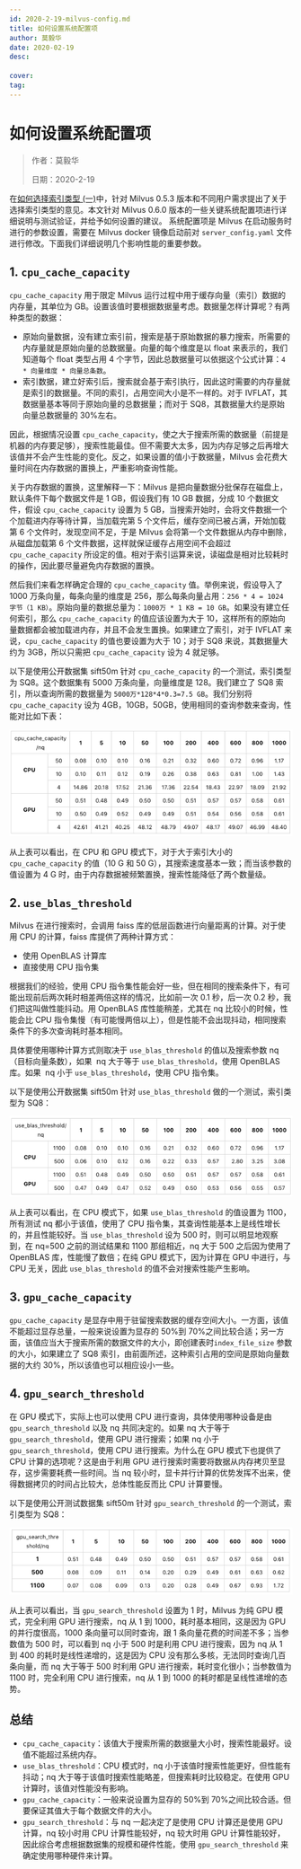 ```yaml
---
id: 2020-2-19-milvus-config.md
title: 如何设置系统配置项
author: 莫毅华
date: 2020-02-19
desc:

cover:
tag:
---
```


# 如何设置系统配置项

> 作者：莫毅华
>
> 日期：2020-2-19

在[如何选择索引类型 (一)](2019-12-03-select-index.md)中，针对 Milvus 0.5.3 版本和不同用户需求提出了关于选择索引类型的意见。本文针对 Milvus 0.6.0 版本的一些关键系统配置项进行详细说明与测试验证，并给予如何设置的建议。
系统配置项是 Milvus 在启动服务时进行的参数设置，需要在 Milvus docker 镜像启动前对 `server_config.yaml` 文件进行修改。下面我们详细说明几个影响性能的重要参数。

## 1. `cpu_cache_capacity`

`cpu_cache_capacity` 用于限定 Milvus 运行过程中用于缓存向量（索引）数据的内存量，其单位为 GB。设置该值时要根据数据量考虑。数据量怎样计算呢？有两种类型的数据：

- 原始向量数据，没有建立索引前，搜索是基于原始数据的暴力搜索，所需要的内存量就是原始向量的总数据量。向量的每个维度是以 float 来表示的，我们知道每个 float 类型占用 4 个字节，因此总数据量可以依据这个公式计算：`4 * 向量维度 * 向量总条数`。
- 索引数据，建立好索引后，搜索就会基于索引执行，因此这时需要的内存量就是索引的数据量。不同的索引，占用空间大小是不一样的。对于 IVFLAT，其数据量基本等同于原始向量的总数据量；而对于 SQ8，其数据量大约是原始向量总数据量的 30%左右。

因此，根据情况设置 `cpu_cache_capacity`，使之大于搜索所需的数据量（前提是机器的内存要足够），搜索性能最佳。但不需要大太多，因为内存足够之后再增大该值并不会产生性能的变化。反之，如果设置的值小于数据量，Milvus 会花费大量时间在内存数据的置换上，严重影响查询性能。

关于内存数据的置换，这里解释一下：Milvus 是把向量数据分批保存在磁盘上，默认条件下每个数据文件是 1 GB，假设我们有 10 GB 数据，分成 10 个数据文件，假设 `cpu_cache_capacity` 设置为 5 GB，当搜索开始时，会将文件数据一个个加载进内存等待计算，当加载完第 5 个文件后，缓存空间已被占满，开始加载第 6 个文件时，发现空间不足，于是 Milvus 会将第一个文件数据从内存中删除，从磁盘加载第 6 个文件数据，这样就保证缓存占用空间不会超过 `cpu_cache_capacity` 所设定的值。相对于索引运算来说，读磁盘是相对比较耗时的操作，因此要尽量避免内存数据的置换。

然后我们来看怎样确定合理的 `cpu_cache_capacity` 值。举例来说，假设导入了 1000 万条向量，每条向量的维度是 256，那么每条向量占用：`256 * 4 = 1024 字节（1 KB）`。原始向量的数据总量为：`1000万 * 1 KB = 10 GB`。如果没有建立任何索引，那么 `cpu_cache_capacity` 的值应该设置为大于 10，这样所有的原始向量数据都会被加载进内存，并且不会发生置换。如果建立了索引，对于 IVFLAT 来说，`cpu_cache_capacity` 的值也要设置为大于 10；对于 SQ8 来说，其数据量大约为 3GB，所以只需把 `cpu_cache_capacity` 设为 4 就足够。

以下是使用公开数据集 sift50m 针对 `cpu_cache_capacity` 的一个测试，索引类型为 SQ8。这个数据集有 5000 万条向量，向量维度是 128。我们建立了 SQ8 索引，所以查询所需的数据量为 `5000万*128*4*0.3=7.5 GB`。我们分别将 `cpu_cache_capacity` 设为 4GB，10GB，50GB，使用相同的查询参数来查询，性能对比如下表：

![image1](../assets/milvus_manage/config_blog_pic1.png)

从上表可以看出，在 CPU 和 GPU 模式下，对于大于索引大小的 `cpu_cache_capacity` 的值（10 G 和 50 G），其搜索速度基本一致；而当该参数的值设置为 4 G 时，由于内存数据被频繁置换，搜索性能降低了两个数量级。

## 2. `use_blas_threshold`

Milvus 在进行搜索时，会调用 faiss 库的低层函数进行向量距离的计算。对于使用 CPU 的计算，faiss 库提供了两种计算方式：

- 使用 OpenBLAS 计算库
- 直接使用 CPU 指令集

根据我们的经验，使用 CPU 指令集性能会好一些，但在相同的搜索条件下，有可能出现前后两次耗时相差两倍这样的情况，比如前一次 0.1 秒，后一次 0.2 秒，我们把这叫做性能抖动。用 OpenBLAS 库性能稍差，尤其在 nq 比较小的时候，性能会比 CPU 指令集慢（有可能慢两倍以上），但是性能不会出现抖动，相同搜索条件下的多次查询耗时基本相同。

具体要使用哪种计算方式则取决于 `use_blas_threshold` 的值以及搜索参数 nq（目标向量条数），如果  nq 大于等于 `use_blas_threshold`，使用 OpenBLAS 库。如果  nq 小于 `use_blas_threshold`，使用 CPU 指令集。

以下是使用公开数据集 sift50m 针对 `use_blas_threshold` 做的一个测试，索引类型为 SQ8：

![image2](../assets/milvus_manage/config_blog_pic2.png)

从上表可以看出，在 CPU 模式下，如果 `use_blas_threshold` 的值设置为 1100，所有测试 nq 都小于该值，使用了 CPU 指令集，其查询性能基本上是线性增长的，并且性能较好。当 `use_blas_threshold` 设为 500 时，则可以明显地观察到，在 nq=500 之前的测试结果和 1100 那组相近，nq 大于 500 之后因为使用了 OpenBLAS 库，性能慢了数倍；在纯 GPU 模式下，因为计算在 GPU 中进行，与 CPU 无关，因此 `use_blas_threshold` 的值不会对搜索性能产生影响。

## 3. `gpu_cache_capacity`

`gpu_cache_capacity` 是显存中用于驻留搜索数据的缓存空间大小。一方面，该值不能超过显存总量，一般来说设置为显存的 50%到 70%之间比较合适；另一方面，该值应当大于搜索所需的数据文件的大小，即创建表时`index_file_size` 参数的大小，如果建立了 SQ8 索引，由前面所述，这种索引占用的空间是原始向量数据的大约 30%，所以该值也可以相应设小一些。

## 4. `gpu_search_threshold`

在 GPU 模式下，实际上也可以使用 CPU 进行查询，具体使用哪种设备是由 `gpu_search_threshold` 以及 nq 共同决定的。如果 nq 大于等于 `gpu_search_threshold`，使用 GPU 进行搜索；如果 nq 小于`gpu_search_threshold`，使用 CPU 进行搜索。为什么在 GPU 模式下也提供了 CPU 计算的选项呢？这是由于利用 GPU 进行搜索时需要将数据从内存拷贝至显存，这步需要耗费一些时间。当 nq 较小时，显卡并行计算的优势发挥不出来，使得数据拷贝的时间占比较大，总体性能反而比 CPU 计算要慢。

以下是使用公开测试数据集 sift50m 针对 `gpu_search_threshold` 的一个测试，索引类型为 SQ8：

![image3](../assets/milvus_manage/config_blog_pic3.png)

从上表可以看出，当 `gpu_search_threshold` 设置为 1 时，Milvus 为纯 GPU 模式，完全利用 GPU 进行搜索，nq 从 1 到 1000，耗时基本相同，这是因为 GPU 的并行度很高，1000 条向量可以同时查询，跟 1 条向量花费的时间差不多；当参数值为 500 时，可以看到 nq 小于 500 时是利用 CPU 进行搜索，因为 nq 从 1 到 400 的耗时是线性递增的，这是因为 CPU 没有那么多核，无法同时查询几百条向量，而 nq 大于等于 500 时利用 GPU 进行搜索，耗时变化很小；当参数值为 1100 时，完全利用 CPU 进行搜索，nq 从 1 到 1000 的耗时都是呈线性递增的态势。

## 总结

- `cpu_cache_capacity`：该值大于搜索所需的数据量大小时，搜索性能最好。设值不能超过系统内存。
- `use_blas_threshold`：CPU 模式时，nq 小于该值时搜索性能更好，但性能有抖动；nq 大于等于该值时搜索性能略差，但搜索耗时比较稳定。在使用 GPU 计算时，该值对性能没有影响。
- `gpu_cache_capacity`：一般来说设置为显存的 50%到 70%之间比较合适。但要保证其值大于每个数据文件的大小。
- `gpu_search_threshold`：与 nq 一起决定了是使用 CPU 计算还是使用 GPU 计算，nq 较小时用 CPU 计算性能较好，nq 较大时用 GPU 计算性能较好，因此综合考虑根据数据集的规模和硬件性能，使用 `gpu_search_threshold` 来确定使用哪种硬件来计算。
